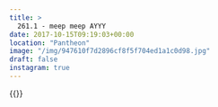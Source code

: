 ```yaml
---
title: >
  261.1 - meep meep AYYY
date: 2017-10-15T09:19:03+00:00
location: "Pantheon"
image: "/img/947610f7d2896cf8f5f704ed1a1c0d98.jpg"
draft: false
instagram: true
---
```


{{<photo src="/img/947610f7d2896cf8f5f704ed1a1c0d98.jpg">}}
